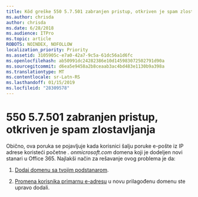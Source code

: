 ```yaml
---
title: Kôd greške 550 5.7.501 zabranjen pristup, otkriven je spam zlostavljanja
ms.author: chrisda
author: chrisda
ms.date: 6/28/2018
ms.audience: ITPro
ms.topic: article
ROBOTS: NOINDEX, NOFOLLOW
localization_priority: Priority
ms.assetid: 3105905c-e7a0-42a7-9c5a-61dc56a1d6fc
ms.openlocfilehash: ab50991dc24282386e10d145983072502791d90a
ms.sourcegitcommit: d6ea5e9458a2b8ceaab3ac4bd483e1130b9a398a
ms.translationtype: MT
ms.contentlocale: sr-Latn-RS
ms.lasthandoff: 01/15/2019
ms.locfileid: "28309578"
---
```

# <a name="550-57501-access-denied-spam-abuse-detected"></a>550 5.7.501 zabranjen pristup, otkriven je spam zlostavljanja

Obično, ova poruka se pojavljuje kada korisnici šalju poruke e-pošte iz IP adrese koristeći početne *. onmicrosoft.com* domena koji je dodeljen novi stanari u Office 365. Najlakši način za rešavanje ovog problema je da: 
  
1. [Dodaj domenu sa tvojim podstanarom](https://support.office.com/article/6383f56d-3d09-4dcb-9b41-b5f5a5efd611.aspx).
    
2. [Promena korisnika primarnu e-adresu](https://support.office.com/article/fb5ac074-e203-4e1f-9843-b9d1a3e03297.aspx) u novu prilagođenu domenu ste upravo dodali. 
    

